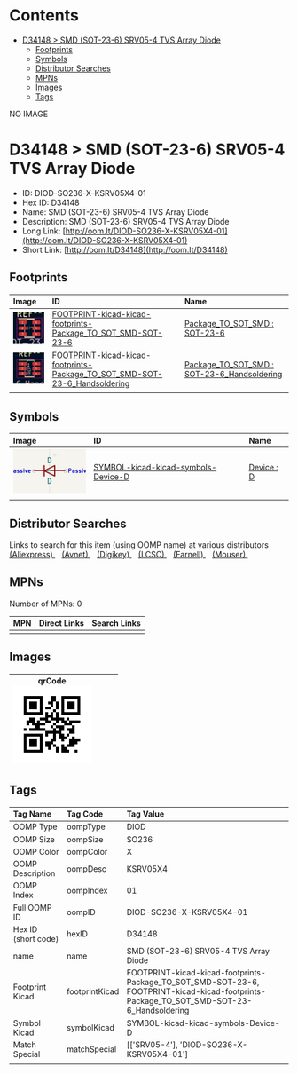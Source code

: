



Contents
========

* [D34148 > SMD (SOT-23-6) SRV05-4 TVS Array Diode](#d34148--smd-sot-23-6-srv05-4-tvs-array-diode)
	* [Footprints](#footprints)
	* [Symbols](#symbols)
	* [Distributor Searches](#distributor-searches)
	* [MPNs](#mpns)
	* [Images](#images)
	* [Tags](#tags)
  
NO IMAGE  
# D34148 > SMD (SOT-23-6) SRV05-4 TVS Array Diode

- ID: DIOD-SO236-X-KSRV05X4-01
- Hex ID: D34148
- Name: SMD (SOT-23-6) SRV05-4 TVS Array Diode
- Description: SMD (SOT-23-6) SRV05-4 TVS Array Diode
- Long Link: [http://oom.lt/DIOD-SO236-X-KSRV05X4-01](http://oom.lt/DIOD-SO236-X-KSRV05X4-01)
- Short Link: [http://oom.lt/D34148](http://oom.lt/D34148)

## Footprints
  

|Image|ID|Name|
| :--- | :--- | :--- |
|[![](https://raw.githubusercontent.com/oomlout/oomlout_OOMP_eda_V2/main/FOOTPRINT/kicad/kicad-footprints/Package_TO_SOT_SMD/SOT-23-6/image_140.png)](https://github.com/oomlout/oomlout_OOMP_eda_V2/tree/main/FOOTPRINT/kicad/kicad-footprints/Package_TO_SOT_SMD/SOT-23-6/)|[FOOTPRINT-kicad-kicad-footprints-Package_TO_SOT_SMD-SOT-23-6](https://github.com/oomlout/oomlout_OOMP_eda_V2/tree/main/FOOTPRINT/kicad/kicad-footprints/Package_TO_SOT_SMD/SOT-23-6/)|[Package_TO_SOT_SMD : SOT-23-6](https://github.com/oomlout/oomlout_OOMP_eda_V2/tree/main/FOOTPRINT/kicad/kicad-footprints/Package_TO_SOT_SMD/SOT-23-6/)|
|[![](https://raw.githubusercontent.com/oomlout/oomlout_OOMP_eda_V2/main/FOOTPRINT/kicad/kicad-footprints/Package_TO_SOT_SMD/SOT-23-6_Handsoldering/image_140.png)](https://github.com/oomlout/oomlout_OOMP_eda_V2/tree/main/FOOTPRINT/kicad/kicad-footprints/Package_TO_SOT_SMD/SOT-23-6_Handsoldering/)|[FOOTPRINT-kicad-kicad-footprints-Package_TO_SOT_SMD-SOT-23-6_Handsoldering](https://github.com/oomlout/oomlout_OOMP_eda_V2/tree/main/FOOTPRINT/kicad/kicad-footprints/Package_TO_SOT_SMD/SOT-23-6_Handsoldering/)|[Package_TO_SOT_SMD : SOT-23-6_Handsoldering](https://github.com/oomlout/oomlout_OOMP_eda_V2/tree/main/FOOTPRINT/kicad/kicad-footprints/Package_TO_SOT_SMD/SOT-23-6_Handsoldering/)|
||||

## Symbols
  

|Image|ID|Name|
| :--- | :--- | :--- |
|[![](https://raw.githubusercontent.com/oomlout/oomlout_OOMP_eda_V2/main/SYMBOL/kicad/kicad-symbols/Device/D/image_140.png)](https://github.com/oomlout/oomlout_OOMP_eda_V2/tree/main/SYMBOL/kicad/kicad-symbols/Device/D/)|[SYMBOL-kicad-kicad-symbols-Device-D](https://github.com/oomlout/oomlout_OOMP_eda_V2/tree/main/SYMBOL/kicad/kicad-symbols/Device/D/)|[Device : D](https://github.com/oomlout/oomlout_OOMP_eda_V2/tree/main/SYMBOL/kicad/kicad-symbols/Device/D/)|
||||

## Distributor Searches
  
Links to search for this item (using OOMP name) at various distributors  
[(Aliexpress) ](https://www.aliexpress.com/wholesale?SearchText=1117SMD+SOT-23-6+SRV05-4+TVS+Array+Diode)&nbsp;&nbsp;&nbsp;[(Avnet) ](https://www.avnet.com/shop/us/search/SMD+SOT-23-6+SRV05-4+TVS+Array+Diode)&nbsp;&nbsp;&nbsp;[(Digikey) ](https://www.digikey.co.uk/en/products/result?s=SMD+SOT-23-6+SRV05-4+TVS+Array+Diode)&nbsp;&nbsp;&nbsp;[(LCSC) ](https://www.lcsc.com/search?q=SMD+SOT-23-6+SRV05-4+TVS+Array+Diode)&nbsp;&nbsp;&nbsp;[(Farnell) ](https://uk.farnell.com/search?st=SMD+SOT-23-6+SRV05-4+TVS+Array+Diode)&nbsp;&nbsp;&nbsp;[(Mouser) ](https://www.mouser.com/c/?q=SMD+SOT-23-6+SRV05-4+TVS+Array+Diode)&nbsp;&nbsp;&nbsp;
## MPNs
  
Number of MPNs: 0  

|MPN|Direct Links|Search Links|
| :--- | :--- | :--- |
||||

## Images
  

|qrCode<br>[![](https://raw.githubusercontent.com/oomlout/oomlout_OOMP_parts_V2/main/DIOD/SO236/X/KSRV05X4/01/qrCode_140.png)](https://github.com/oomlout/oomlout_OOMP_parts_V2/tree/main/DIOD/SO236/X/KSRV05X4/01/qrCode.png)||||
| :---: | :---: | :---: | :---: |

## Tags
  

|Tag Name|Tag Code|Tag Value|
| :--- | :--- | :--- |
|OOMP Type|oompType|DIOD|
|OOMP Size|oompSize|SO236|
|OOMP Color|oompColor|X|
|OOMP Description|oompDesc|KSRV05X4|
|OOMP Index|oompIndex|01|
|Full OOMP ID|oompID|DIOD-SO236-X-KSRV05X4-01|
|Hex ID (short code)|hexID|D34148|
|name|name|SMD (SOT-23-6) SRV05-4 TVS Array Diode|
|Footprint Kicad|footprintKicad|FOOTPRINT-kicad-kicad-footprints-Package_TO_SOT_SMD-SOT-23-6, FOOTPRINT-kicad-kicad-footprints-Package_TO_SOT_SMD-SOT-23-6_Handsoldering|
|Symbol Kicad|symbolKicad|SYMBOL-kicad-kicad-symbols-Device-D|
|Match Special|matchSpecial|[['SRV05-4'], 'DIOD-SO236-X-KSRV05X4-01']|
||||

